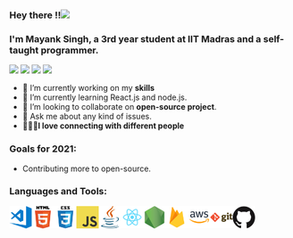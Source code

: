 ### Hey there !!<img src="https://media.giphy.com/media/hvRJCLFzcasrR4ia7z/giphy.gif" width="22px">

### I'm Mayank Singh, a 3rd year student at IIT Madras and a self-taught programmer.
<a href="https://www.linkedin.com/in/mayank-singh-70a773191/"><img  src="https://img.shields.io/badge/linkedin-%230077B5.svg?&style=for-the-badge&logo=linkedin&logoColor=white"  height=25></a>  <a  href="https://www.instagram.com/mr.singh_173/"><img  src="https://img.shields.io/badge/instagram-%23E4405F.svg?&style=for-the-badge&logo=instagram&logoColor=white"  height=25></a> <a  href="https://github.com/MayankSingh173"><img  src="https://img.shields.io/badge/GitHub-100000?style=for-the-badge&logo=github&logoColor=white"  height=25></a> <a  href="https://mail.google.com/mail/u/0/#compose"><img  src="https://img.shields.io/badge/Gmail-D14836?style=for-the-badge&logo=gmail&logoColor=white"  height=25></a>

- 🔭 I’m currently working on my **skills**
- 🌱 I’m currently learning React.js and node.js.
- 👯 I’m looking to collaborate on **open-source project**.
- 💬 Ask me about any kind of issues.
- 👨‍👧‍👦**I love connecting with different people**  

### Goals for 2021:
- Contributing more to open-source.

### Languages and Tools:


<img align="left" alt="Visual Studio Code" width="40px" height = "40px" src="https://raw.githubusercontent.com/github/explore/80688e429a7d4ef2fca1e82350fe8e3517d3494d/topics/visual-studio-code/visual-studio-code.png"/>
<img align="left" alt="Visual Studio Code" width="40px" height = "40px" src="https://raw.githubusercontent.com/github/explore/80688e429a7d4ef2fca1e82350fe8e3517d3494d/topics/html/html.png"/>
<img align="left" alt="Visual Studio Code" width="40px" height = "40px" src="https://raw.githubusercontent.com/github/explore/80688e429a7d4ef2fca1e82350fe8e3517d3494d/topics/css/css.png"/>
<img align="left" alt="Visual Studio Code" width="40px" height = "40px" src="https://raw.githubusercontent.com/github/explore/80688e429a7d4ef2fca1e82350fe8e3517d3494d/topics/javascript/javascript.png"/>
<img align="left" alt="Visual Studio Code" width="40px" height = "40px" src="https://raw.githubusercontent.com/github/explore/80688e429a7d4ef2fca1e82350fe8e3517d3494d/topics/java/java.png"/>
<img align="left" alt="Visual Studio Code" width="40px" height = "40px" src="https://raw.githubusercontent.com/github/explore/80688e429a7d4ef2fca1e82350fe8e3517d3494d/topics/react-native/react-native.png"/>
<img align="left" alt="Visual Studio Code" width="40px" height = "40px" src="https://raw.githubusercontent.com/github/explore/80688e429a7d4ef2fca1e82350fe8e3517d3494d/topics/nodejs/nodejs.png"/>
<img align="left" alt="Visual Studio Code" width="40px" height = "40px" src="https://raw.githubusercontent.com/github/explore/80688e429a7d4ef2fca1e82350fe8e3517d3494d/topics/firebase/firebase.png"/>
<img align="left" alt="Visual Studio Code" width="40px" height = "40px" src="https://raw.githubusercontent.com/github/explore/80688e429a7d4ef2fca1e82350fe8e3517d3494d/topics/aws/aws.png"/>
<img align="left" alt="Visual Studio Code" width="40px" height = "40px" src="https://raw.githubusercontent.com/github/explore/80688e429a7d4ef2fca1e82350fe8e3517d3494d/topics/git/git.png"/>
<img align="left" alt="GitHub" width="40px" height = "40px" 
src="https://raw.githubusercontent.com/github/explore/78df643247d429f6cc873026c0622819ad797942/topics/github/github.png" />
